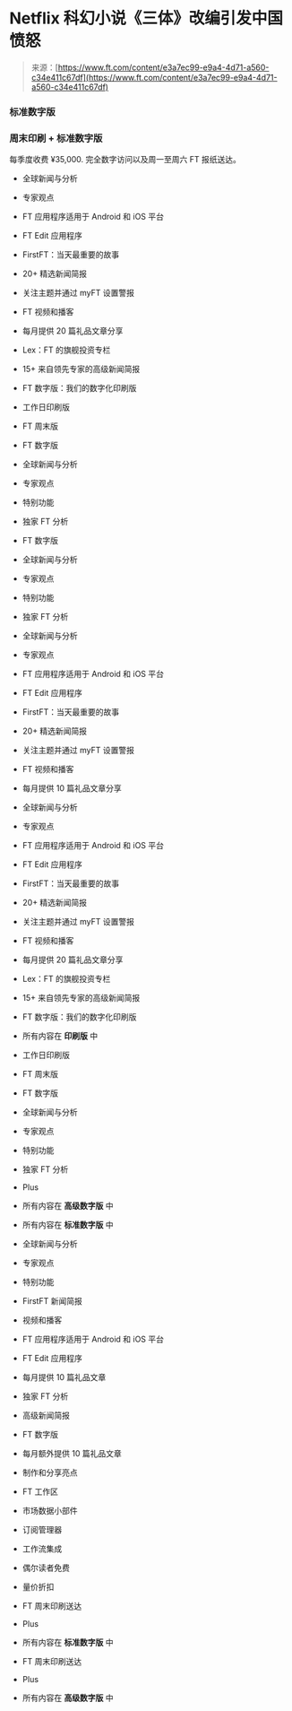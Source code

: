 <!--yml

类别：未分类

日期：2024-05-29 12:46:02

-->

# Netflix 科幻小说《三体》改编引发中国愤怒

> 来源：[https://www.ft.com/content/e3a7ec99-e9a4-4d71-a560-c34e411c67df](https://www.ft.com/content/e3a7ec99-e9a4-4d71-a560-c34e411c67df)

### 标准数字版

### 周末印刷 + 标准数字版

每季度收费 ¥35,000\. 完全数字访问以及周一至周六 FT 报纸送达。

+   全球新闻与分析

+   专家观点

+   FT 应用程序适用于 Android 和 iOS 平台

+   FT Edit 应用程序

+   FirstFT：当天最重要的故事

+   20+ 精选新闻简报

+   关注主题并通过 myFT 设置警报

+   FT 视频和播客

+   每月提供 20 篇礼品文章分享

+   Lex：FT 的旗舰投资专栏

+   15+ 来自领先专家的高级新闻简报

+   FT 数字版：我们的数字化印刷版

+   工作日印刷版

+   FT 周末版

+   FT 数字版

+   全球新闻与分析

+   专家观点

+   特别功能

+   独家 FT 分析

+   FT 数字版

+   全球新闻与分析

+   专家观点

+   特别功能

+   独家 FT 分析

+   全球新闻与分析

+   专家观点

+   FT 应用程序适用于 Android 和 iOS 平台

+   FT Edit 应用程序

+   FirstFT：当天最重要的故事

+   20+ 精选新闻简报

+   关注主题并通过 myFT 设置警报

+   FT 视频和播客

+   每月提供 10 篇礼品文章分享

+   全球新闻与分析

+   专家观点

+   FT 应用程序适用于 Android 和 iOS 平台

+   FT Edit 应用程序

+   FirstFT：当天最重要的故事

+   20+ 精选新闻简报

+   关注主题并通过 myFT 设置警报

+   FT 视频和播客

+   每月提供 20 篇礼品文章分享

+   Lex：FT 的旗舰投资专栏

+   15+ 来自领先专家的高级新闻简报

+   FT 数字版：我们的数字化印刷版

+   所有内容在 **印刷版** 中

+   工作日印刷版

+   FT 周末版

+   FT 数字版

+   全球新闻与分析

+   专家观点

+   特别功能

+   独家 FT 分析

+   Plus

+   所有内容在 **高级数字版** 中

+   所有内容在 **标准数字版** 中

+   全球新闻与分析

+   专家观点

+   特别功能

+   FirstFT 新闻简报

+   视频和播客

+   FT 应用程序适用于 Android 和 iOS 平台

+   FT Edit 应用程序

+   每月提供 10 篇礼品文章

+   独家 FT 分析

+   高级新闻简报

+   FT 数字版

+   每月额外提供 10 篇礼品文章

+   制作和分享亮点

+   FT 工作区

+   市场数据小部件

+   订阅管理器

+   工作流集成

+   偶尔读者免费

+   量价折扣

+   FT 周末印刷送达

+   Plus

+   所有内容在 **标准数字版** 中

+   FT 周末印刷送达

+   Plus

+   所有内容在 **高级数字版** 中
